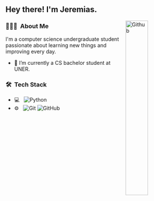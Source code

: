 <h2>Hey there! I'm Jeremias.</h2>

<img width="35%" align="right" alt="Github" src="https://user-images.githubusercontent.com/48678280/88862734-4903af80-d201-11ea-968b-9c939d88a37c.gif" />

<h3> 👨🏻‍💻 &nbsp;About Me </h3>

I'm a computer science undergraduate student passionate about learning new things and improving every day.

- 🔭 I’m currently a CS bachelor student at UNER.
  
<h3> 🛠 &nbsp;Tech Stack</h3>

- 💻 &nbsp;
  ![Python](https://img.shields.io/badge/-Python-333333?style=flat&logo=Java&logoColor=007396)
- ⚙️ &nbsp;
  ![Git](https://img.shields.io/badge/-Git-333333?style=flat&logo=git)
  ![GitHub](https://img.shields.io/badge/-GitHub-333333?style=flat&logo=github)

<!-- [![Mis Estadísticas de GitHub](https://github-readme-stats.vercel.app/api?username=Jeremias0421&show_icons=true&theme=radical)](https://github.com/Jeremias0421)
